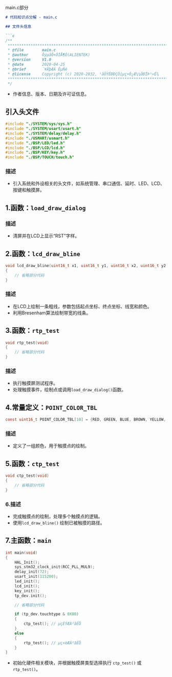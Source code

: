 main.c部分

```markdown
# 代码知识点分解 - main.c

## 文件头信息

```c
/**
 ****************************************************************************************************
 * @file        main.c
 * @author      ÕýµãÔ­×ÓÍÅ¶Ó(ALIENTEK)
 * @version     V1.0
 * @date        2020-04-25
 * @brief       ´¥ÃþÆÁ ÊµÑé
 * @license     Copyright (c) 2020-2032, ¹ãÖÝÊÐÐÇÒíµç×Ó¿Æ¼¼ÓÐÏÞ¹«Ë¾
 ****************************************************************************************************
 */
```


- 作者信息、版本、日期及许可证信息。

## 引入头文件

```c
#include "./SYSTEM/sys/sys.h"
#include "./SYSTEM/usart/usart.h"
#include "./SYSTEM/delay/delay.h"
#include "./USMART/usmart.h"
#include "./BSP/LED/led.h"
#include "./BSP/LCD/lcd.h"
#include "./BSP/KEY/key.h"
#include "./BSP/TOUCH/touch.h"
```

### 描述
- 引入系统和外设相关的头文件，如系统管理、串口通信、延时、LED、LCD、按键和触摸屏。

## 1.函数：`load_draw_dialog`


### 描述
- 清屏并在LCD上显示“RST”字样。

## 2.函数：`lcd_draw_bline`

```c
void lcd_draw_bline(uint16_t x1, uint16_t y1, uint16_t x2, uint16_t y2, uint8_t size, uint16_t color)
{
    // 省略部分代码
}
```

### 描述
- 在LCD上绘制一条粗线，参数包括起点坐标、终点坐标、线宽和颜色。
- 利用Bresenham算法绘制带宽的线条。

## 3.函数：`rtp_test`

```c
void rtp_test(void)
{
    // 省略部分代码
}
```

### 描述
- 执行触摸屏测试程序。
- 处理触摸事件，绘制点或调用`load_draw_dialog()`函数。

## 4.常量定义：`POINT_COLOR_TBL`

```c
const uint16_t POINT_COLOR_TBL[10] = {RED, GREEN, BLUE, BROWN, YELLOW, MAGENTA, CYAN, LIGHTBLUE, BRRED, GRAY};
```

### 描述
- 定义了一组颜色，用于触摸点的绘制。

## 5.函数：`ctp_test`

```c
void ctp_test(void)
{
    // 省略部分代码
}
```

### 6.描述
- 完成触摸点的绘制，处理多个触摸点的逻辑。
- 使用`lcd_draw_bline()` 绘制已被触摸的路径。

## 7.主函数：`main`

```c
int main(void)
{
    HAL_Init();
    sys_stm32_clock_init(RCC_PLL_MUL9);
    delay_init(72);
    usart_init(115200);
    led_init();
    lcd_init();
    key_init();
    tp_dev.init();

    // 省略部分代码

    if (tp_dev.touchtype & 0X80)
    {
        ctp_test(); // µçÈÝÆÁ²âÊÔ
    }
    else
    {
        rtp_test(); // µç×èÆÁ²âÊÔ
    }
}
```


- 初始化硬件相关模块，并根据触摸屏类型选择执行 `ctp_test()` 或 `rtp_test()`。

